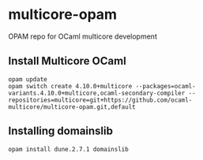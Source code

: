 # multicore-opam
OPAM repo for OCaml multicore development

## Install Multicore OCaml

```
opam update
opam switch create 4.10.0+multicore --packages=ocaml-variants.4.10.0+multicore,ocaml-secondary-compiler --repositories=multicore=git+https://github.com/ocaml-multicore/multicore-opam.git,default
```

## Installing domainslib

```
opam install dune.2.7.1 domainslib
```
